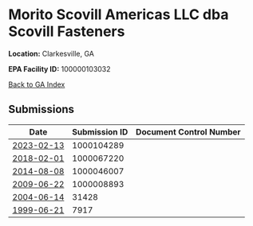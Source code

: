 # Morito Scovill Americas LLC dba Scovill Fasteners

**Location:** Clarkesville, GA

**EPA Facility ID:** 100000103032

[Back to GA Index](../../index.md)

## Submissions

| Date | Submission ID | Document Control Number |
|------|--------------|-------------------------|
| [2023-02-13](submissions/1000104289.md) | 1000104289 |  |
| [2018-02-01](submissions/1000067220.md) | 1000067220 |  |
| [2014-08-08](submissions/1000046007.md) | 1000046007 |  |
| [2009-06-22](submissions/1000008893.md) | 1000008893 |  |
| [2004-06-14](submissions/31428.md) | 31428 |  |
| [1999-06-21](submissions/7917.md) | 7917 |  |

